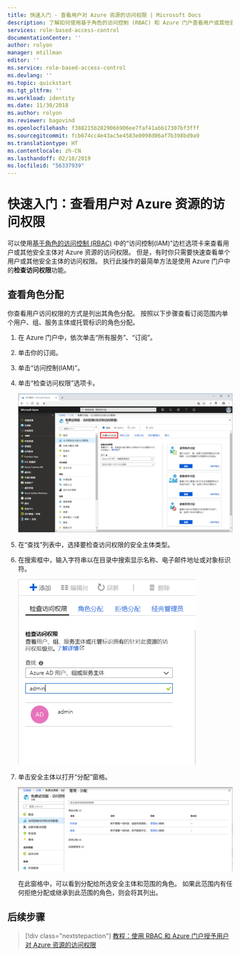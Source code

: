 ```yaml
---
title: 快速入门 - 查看用户对 Azure 资源的访问权限 | Microsoft Docs
description: 了解如何使用基于角色的访问控制 (RBAC) 和 Azure 门户查看用户或其他安全主体对 Azure 资源的访问权限。
services: role-based-access-control
documentationCenter: ''
author: rolyon
manager: mtillman
editor: ''
ms.service: role-based-access-control
ms.devlang: ''
ms.topic: quickstart
ms.tgt_pltfrm: ''
ms.workload: identity
ms.date: 11/30/2018
ms.author: rolyon
ms.reviewer: bagovind
ms.openlocfilehash: f388215b2829066906ee7faf41abb17307bf3fff
ms.sourcegitcommit: fcb674cc4e43ac5e4583e0098d06af7b398bd9a9
ms.translationtype: HT
ms.contentlocale: zh-CN
ms.lasthandoff: 02/18/2019
ms.locfileid: "56337939"
---
```

# <a name="quickstart-view-the-access-a-user-has-to-azure-resources"></a>快速入门：查看用户对 Azure 资源的访问权限

可以使用[基于角色的访问控制 (RBAC)](overview.md) 中的“访问控制(IAM)”边栏选项卡来查看用户或其他安全主体对 Azure 资源的访问权限。 但是，有时你只需要快速查看单个用户或其他安全主体的访问权限。 执行此操作的最简单方法是使用 Azure 门户中的**检查访问权限**功能。

## <a name="view-role-assignments"></a>查看角色分配

 你查看用户访问权限的方式是列出其角色分配。 按照以下步骤查看订阅范围内单个用户、组、服务主体或托管标识的角色分配。

1. 在 Azure 门户中，依次单击“所有服务”、“订阅”。

1. 单击你的订阅。

1. 单击“访问控制(IAM)”。

1. 单击“检查访问权限”选项卡。

    ![“访问控制”-“检查访问权限”选项卡](./media/check-access/access-control-check-access.png)

1. 在“查找”列表中，选择要检查访问权限的安全主体类型。

1. 在搜索框中，输入字符串以在目录中搜索显示名称、电子邮件地址或对象标识符。

    ![“检查访问权限”选择列表](./media/check-access/check-access-select.png)

1. 单击安全主体以打开“分配”窗格。

    ![分配窗格](./media/check-access/check-access-assignments.png)

    在此窗格中，可以看到分配给所选安全主体和范围的角色。 如果此范围内有任何拒绝分配或继承到此范围的角色，则会将其列出。

## <a name="next-steps"></a>后续步骤

> [!div class="nextstepaction"]
> [教程：使用 RBAC 和 Azure 门户授予用户对 Azure 资源的访问权限](quickstart-assign-role-user-portal.md)
